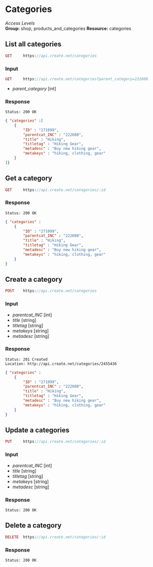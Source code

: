 Categories
=============

*Access Levels*    
__Group:__ shop, products_and_categories
__Resource:__ categories

List all categories
-------------------

```php
GET 	https://api.create.net/categories
```

### Input

```php
GET 	https://api.create.net/categories?parent_category=222608
```
* *parent_category* [int]

### Response

```console
Status: 200 OK
```

```json
{ "categories" :[ 
	{
		"ID" : "271099",
		"parentcat_INC" : "222608",
		"title" : "Hiking",
		"titletag" : "Hiking Gear",
		"metadesc" : "Buy new hiking gear",
		"metakeys" : "hiking, clothing, gear"
	}
]}
```

Get a category
----------

```php
GET 	https://api.create.net/categories/:id
```

### Response

```console
Status: 200 OK
```

```json
{ "categories" : 
	{
		"ID" : "271099",
		"parentcat_INC" : "222608",
		"title" : "Hiking",
		"titletag" : "Hiking Gear",
		"metadesc" : "Buy new hiking gear",
		"metakeys" : "hiking, clothing, gear"
	}
}
```

Create a category
-------------

```php
POST 	https://api.create.net/categories
```

### Input

* *parentcat_INC* [int]
* *title* [string]
* *titletag* [string]
* *metakeys* [string]
* *metadesc* [string]

### Response

```console
Status: 201 Created
Location: http://api.create.net/categories/2455436
```

```json
{ "categories" : 
	{
		"ID" : "271099",
		"parentcat_INC" : "222608",
		"title" : "Hiking",
		"titletag" : "Hiking Gear",
		"metadesc" : "Buy new hiking gear",
		"metakeys" : "hiking, clothing, gear"
	}
}
```

Update a categories
-------------

```php
PUT 	https://api.create.net/categories/:id
```

### Input

* *parentcat_INC* [int]
* *title* [string]
* *titletag* [string]
* *metakeys* [string]
* *metadesc* [string]

### Response

```console
Status: 200 OK
```

Delete a category
-------------

```php
DELETE 	https://api.create.net/categories/:id
```

### Response

```console
Status: 200 OK
```
